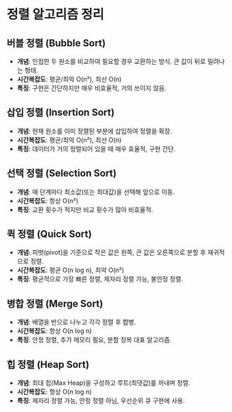 # 정렬 알고리즘 정리

## 버블 정렬 (Bubble Sort)
- **개념**: 인접한 두 원소를 비교하여 필요할 경우 교환하는 방식. 큰 값이 뒤로 밀려나는 형태.
- **시간복잡도**: 평균/최악 O(n²), 최선 O(n)
- **특징**: 구현은 간단하지만 매우 비효율적, 거의 쓰이지 않음.

## 삽입 정렬 (Insertion Sort)
- **개념**: 현재 원소를 이미 정렬된 부분에 삽입하여 정렬을 확장.
- **시간복잡도**: 평균/최악 O(n²), 최선 O(n)
- **특징**: 데이터가 거의 정렬되어 있을 때 매우 효율적, 구현 간단.

## 선택 정렬 (Selection Sort)
- **개념**: 매 단계마다 최소값(또는 최대값)을 선택해 앞으로 이동.
- **시간복잡도**: 항상 O(n²)
- **특징**: 교환 횟수가 적지만 비교 횟수가 많아 비효율적.

## 퀵 정렬 (Quick Sort)
- **개념**: 피벗(pivot)을 기준으로 작은 값은 왼쪽, 큰 값은 오른쪽으로 분할 후 재귀적으로 정렬.
- **시간복잡도**: 평균 O(n log n), 최악 O(n²)
- **특징**: 평균적으로 가장 빠른 정렬, 제자리 정렬 가능, 불안정 정렬.

## 병합 정렬 (Merge Sort)
- **개념**: 배열을 반으로 나누고 각각 정렬 후 합병.
- **시간복잡도**: 항상 O(n log n)
- **특징**: 안정 정렬, 추가 메모리 필요, 분할 정복 대표 알고리즘.

## 힙 정렬 (Heap Sort)
- **개념**: 최대 힙(Max Heap)을 구성하고 루트(최댓값)를 꺼내며 정렬.
- **시간복잡도**: 항상 O(n log n)
- **특징**: 제자리 정렬 가능, 안정 정렬 아님, 우선순위 큐 구현에 사용.
